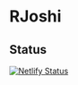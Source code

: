 # RJoshi

## Status

[![Netlify Status](https://api.netlify.com/api/v1/badges/319db222-608a-4a9d-a38d-6f582551b932/deploy-status)](https://app.netlify.com/sites/rjoshi/deploys)
